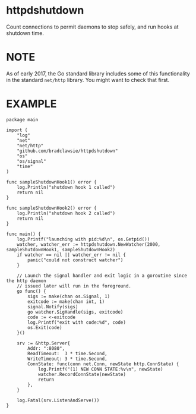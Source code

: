 # httpdshutdown
Count connections to permit daemons to stop safely, and run hooks at
shutdown time.

# NOTE
As of early 2017, the Go standard library includes some of this
functionality in the standard `net/http` library. You might want to check that
first. 

# EXAMPLE

```
package main

import (
    "log"
	"net"
	"net/http"
	"github.com/bradclawsie/httpdshutdown"
	"os"
	"os/signal"
	"time"
)

func sampleShutdownHook1() error {
	log.Println("shutdown hook 1 called")
	return nil
}

func sampleShutdownHook2() error {
	log.Println("shutdown hook 2 called")
	return nil
}

func main() {
	log.Printf("launching with pid:%d\n", os.Getpid())
	watcher, watcher_err := httpdshutdown.NewWatcher(2000, sampleShutdownHook1, sampleShutdownHook2)
	if watcher == nil || watcher_err != nil {
		panic("could not construct watcher")
	}

	// Launch the signal handler and exit logic in a goroutine since the http daemon
	// issued later will run in the foreground.
	go func() {
		sigs := make(chan os.Signal, 1)
		exitcode := make(chan int, 1)
		signal.Notify(sigs)
		go watcher.SigHandle(sigs, exitcode)
		code := <-exitcode
		log.Printf("exit with code:%d", code)
		os.Exit(code)
	}()

	srv := &http.Server{
		Addr: ":8080",
		ReadTimeout:  3 * time.Second,
		WriteTimeout: 3 * time.Second,
		ConnState: func(conn net.Conn, newState http.ConnState) {
			log.Printf("(1) NEW CONN STATE:%v\n", newState)
			watcher.RecordConnState(newState)
			return
		},
	}

	log.Fatal(srv.ListenAndServe())
}

```

